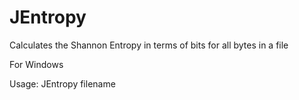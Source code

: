 # JEntropy
Calculates the Shannon Entropy in terms of bits for all bytes in a file

For Windows

Usage: JEntropy filename
